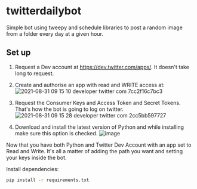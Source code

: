 # twitterdailybot
Simple bot using tweepy and schedule libraries to post a random image from a folder every day at a given hour.

Set up
------
1. Request a Dev account at https://dev.twitter.com/apps/. It doesn't take long to request.

2. Create and authorise an app with read and WRITE access at:
 ![2021-08-31 09 15 10 developer twitter com 7cc2f16c7bc3](https://user-images.githubusercontent.com/89781294/131500982-1601baad-4075-494c-9fb9-77c4fa11501c.png)

3. Request the Consumer Keys and Access Token and Secret Tokens. That's how the bot is going to log on twitter.
![2021-08-31 09 15 28 developer twitter com 2cc5bb597727](https://user-images.githubusercontent.com/89781294/131501142-6b065b88-ef23-4072-b7c5-3842dad24716.png)

4. Download and install the latest version of Python and while installing make sure this option is checked.
![image](https://user-images.githubusercontent.com/89781294/131501804-8ff01ac3-3266-46ec-ada0-5350a4eff289.png)
 
Now that you have both Python and Twitter Dev Account with an app set to Read and Write. It's all a matter of adding the path you want and setting your keys inside the bot.


Install dependencies:

```bash
pip install -r requirements.txt
```
